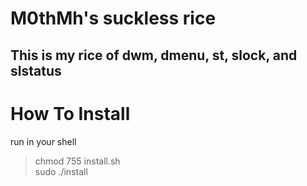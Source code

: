 # M0thMh's suckless rice 
## This is my rice of dwm, dmenu, st, slock, and slstatus

# How To Install 

run in your shell
>  chmod 755 install.sh  
> sudo ./install 
